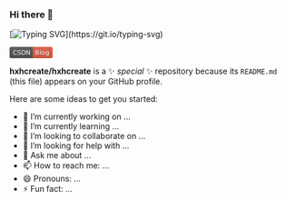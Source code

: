### Hi there 👋

[![Typing SVG](https://readme-typing-svg.herokuapp.com?color=F1FF64&center=true&vCenter=true&multiline=true&width=500&height=40&lines=Welcome+to+My+Github!+Have+a+nice+Day!!)](https://git.io/typing-svg)

<svg xmlns="http://www.w3.org/2000/svg" xmlns:xlink="http://www.w3.org/1999/xlink" width="76" height="20" role="img" aria-label="CSDN: Blog"><title>CSDN: Blog</title><linearGradient id="s" x2="0" y2="100%"><stop offset="0" stop-color="#bbb" stop-opacity=".1"/><stop offset="1" stop-opacity=".1"/></linearGradient><clipPath id="r"><rect width="76" height="20" rx="3" fill="#fff"/></clipPath><g clip-path="url(#r)"><rect width="41" height="20" fill="#555"/><rect x="41" width="35" height="20" fill="#e05d44"/><rect width="76" height="20" fill="url(#s)"/></g><g fill="#fff" text-anchor="middle" font-family="Verdana,Geneva,DejaVu Sans,sans-serif" text-rendering="geometricPrecision" font-size="110"><text aria-hidden="true" x="215" y="150" fill="#010101" fill-opacity=".3" transform="scale(.1)" textLength="310">CSDN</text><text x="215" y="140" transform="scale(.1)" fill="#fff" textLength="310">CSDN</text><text aria-hidden="true" x="575" y="150" fill="#010101" fill-opacity=".3" transform="scale(.1)" textLength="250">Blog</text><text x="575" y="140" transform="scale(.1)" fill="#fff" textLength="250">Blog</text></g></svg>


**hxhcreate/hxhcreate** is a ✨ _special_ ✨ repository because its `README.md` (this file) appears on your GitHub profile.

Here are some ideas to get you started:

- 🔭 I’m currently working on ...
- 🌱 I’m currently learning ...
- 👯 I’m looking to collaborate on ...
- 🤔 I’m looking for help with ...
- 💬 Ask me about ...
- 📫 How to reach me: ...
- 😄 Pronouns: ...
- ⚡ Fun fact: ...

